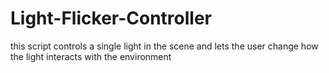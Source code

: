 # Light-Flicker-Controller
this script controls a single light in the scene and lets the user change how the light interacts with the environment
